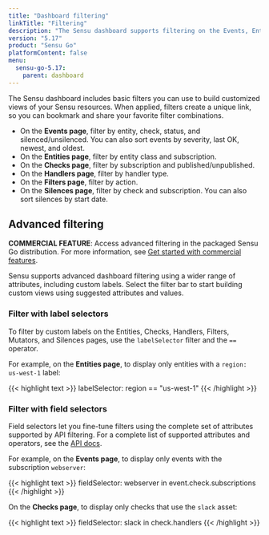 ```yaml
---
title: "Dashboard filtering"
linkTitle: "Filtering"
description: "The Sensu dashboard supports filtering on the Events, Entities, Checks, Handlers, Filters, Mutators, and Silences pages. Learn more about filtering in the Sensu dashboard."
version: "5.17"
product: "Sensu Go"
platformContent: false
menu:
  sensu-go-5.17:
    parent: dashboard
---
```


The Sensu dashboard includes basic filters you can use to build customized views of your Sensu resources.
When applied, filters create a unique link, so you can bookmark and share your favorite filter combinations.

- On the **Events page**, filter by entity, check, status, and silenced/unsilenced.
You can also sort events by severity, last OK, newest, and oldest.
- On the **Entities page**, filter by entity class and subscription.
- On the **Checks page**, filter by subscription and published/unpublished.
- On the **Handlers page**, filter by handler type.
- On the **Filters page**, filter by action.
- On the **Silences page**, filter by check and subscription.
You can also sort silences by start date.

## Advanced filtering

**COMMERCIAL FEATURE**: Access advanced filtering in the packaged Sensu Go distribution. For more information, see [Get started with commercial features][1].

Sensu supports advanced dashboard filtering using a wider range of attributes, including custom labels.
Select the filter bar to start building custom views using suggested attributes and values.

### Filter with label selectors

To filter by custom labels on the Entities, Checks, Handlers, Filters, Mutators, and Silences pages, use the `labelSelector` filter and the `==` operator.

For example, on the **Entities page**, to display only entities with a `region: us-west-1` label:

{{< highlight text >}}
labelSelector: region == "us-west-1"
{{< /highlight >}}

### Filter with field selectors

Field selectors let you fine-tune filters using the complete set of attributes supported by API filtering.
For a complete list of supported attributes and operators, see the [API docs][2].

For example, on the **Events page**, to display only events with the subscription `webserver`:

{{< highlight text >}}
fieldSelector: webserver in event.check.subscriptions
{{< /highlight >}}

On the **Checks page**, to display only checks that use the `slack` asset:

{{< highlight text >}}
fieldSelector: slack in check.handlers
{{< /highlight >}}

[1]: ../../commercial/
[2]: ../../api/overview#field-selector

